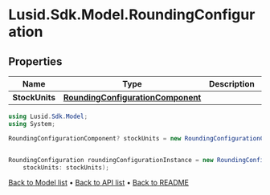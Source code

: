 # Lusid.Sdk.Model.RoundingConfiguration

## Properties

Name | Type | Description | Notes
------------ | ------------- | ------------- | -------------
**StockUnits** | [**RoundingConfigurationComponent**](RoundingConfigurationComponent.md) |  | [optional] 

```csharp
using Lusid.Sdk.Model;
using System;

RoundingConfigurationComponent? stockUnits = new RoundingConfigurationComponent();


RoundingConfiguration roundingConfigurationInstance = new RoundingConfiguration(
    stockUnits: stockUnits);
```

[Back to Model list](../README.md#documentation-for-models) &#8226; [Back to API list](../README.md#documentation-for-api-endpoints) &#8226; [Back to README](../README.md)
